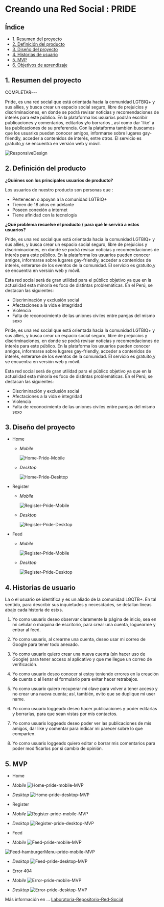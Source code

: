 # Creando una Red Social : PRIDE

## Índice

* [1. Resumen del proyecto](#1-resumen-del-proyecto)
* [2. Definición del producto](#2-definición-del-producto)
* [3. Diseño del proyecto](#3-diseño-del-proyecto)
* [4. Historias de usuario](#4-consideraciones-generales)
* [5. MVP](#5-criterios-de-aceptación-mínimos-del-proyecto)
* [6. Objetivos de aprendizaje](#5-criterios-de-aceptación-mínimos-del-proyecto)


## 1. Resumen del proyecto

COMPLETAR---

Pride, es una red social que está orientada hacia la comunidad LGTBIQ+ y sus allies, y busca crear un espacio social seguro, libre de prejuicios y discriminaciones, en donde se podrá revisar noticias y recomendaciones de interés para este público. 
En la plataforma los usuarixs podrán escribir publicaciones y comentarios, editarlos y/o borrarlos , así como dar 'like' a las publicaciones de su preferencia. Con la plataforma también buscamos que los usuarixs puedan conocer amigos, informarse sobre lugares gay-friendly, acceder a contenidos de interés, entre otros. El servicio es gratuito,y se encuentra en versión web y móvil.


![ResponsiveDesign](https://user-images.githubusercontent.com/75852321/120943679-04388700-c6f6-11eb-8116-2695b9e6b3b5.png)

## 2. Definición del producto

**¿Quiénes son los principales usuarios de producto?**

 Los usuarios de nuestro producto son personas que :
 - Pertenecen o apoyan a la comunidad LGTBIQ+ 
 - Tienen de 18 años en adelante
 - Poseen conexión a internet
 - Tiene afinidad con la tecnología

**¿Qué problema resuelve el producto / para qué le servirá a estos usuarios?**

Pride, es una red social que está orientada hacia la comunidad LGTBIQ+ y sus allies, y busca crear un espacio social seguro, libre de prejuicios y discriminaciones, en donde se podrá revisar noticias y recomendaciones de interés para este público. 
En la plataforma los usuarios pueden conocer amigos, informarse sobre lugares gay-friendly, acceder a contenidos de interés, enterarse de los eventos de la comunidad. El servicio es gratuito,y se encuentra en versión web y móvil.

Esta red social será de gran utilidad para el público objetivo ya que en la actualidad esta minoría es foco de distintas problemáticas.
En el Perú, se destacan las siguientes:
- Discriminación y exclusión social
- Afectaciones a la vida e integridad
- Violencia
- Falta de reconocimiento de las uniones civiles entre parejas del mismo sexo


Pride, es una red social que está orientada hacia la comunidad LGTBIQ+ y sus allies, y busca crear un espacio social seguro, libre de prejuicios y discriminaciones, en donde se podrá revisar noticias y recomendaciones de interés para este público. 
En la plataforma los usuarios pueden conocer amigos, informarse sobre lugares gay-friendly, acceder a contenidos de interés, enterarse de los eventos de la comunidad. El servicio es gratuito,y se encuentra en versión web y móvil.

Esta red social será de gran utilidad para el público objetivo ya que en la actualidad esta minoría es foco de distintas problemáticas.
En el Perú, se destacan las siguientes:
- Discriminación y exclusión social
- Afectaciones a la vida e integridad
- Violencia
- Falta de reconocimiento de las uniones civiles entre parejas del mismo sexo

## 3. Diseño del proyecto

* Home
  - _Mobile_
  
    ![Home-Pride-Mobile](https://user-images.githubusercontent.com/75852321/120914285-cb9b9d80-c662-11eb-9b00-29b5bcc6106f.png)

  - _Desktop_

    ![Home-Pride-Desktop](https://user-images.githubusercontent.com/75852321/120914302-fab20f00-c662-11eb-8ca5-82317e66259a.png)

* Register

  - _Mobile_

    ![Register-Pride-Mobile](https://user-images.githubusercontent.com/75852321/120914340-3e0c7d80-c663-11eb-8e43-bdef67de31f5.png)

  - _Desktop_

    ![Register-Pride-Desktop](https://user-images.githubusercontent.com/75852321/120914374-917ecb80-c663-11eb-8076-2d172c188e35.png)

* Feed

  - _Mobile_

    ![Register-Pride-Mobile](https://user-images.githubusercontent.com/75852321/120914794-fa674300-c665-11eb-85cb-ff719e3aa754.png)

  - _Desktop_
    
    ![Register-Pride-Desktop](https://user-images.githubusercontent.com/55217648/121100395-5ee9e580-c7bf-11eb-8563-8e584d65071c.png)

## 4. Historias de usuario

La o el usuario se identifica y es un aliado de la comunidad LGQTB+. En tal sentido, para describir sus inquietudes y necesidades, se detallan líneas abajo cada historia de estxs.

  1. Yo como usuarix deseo observar claramente la página de inicio, sea en mi celular o máquina de escritorio, para crear una cuenta,  loguearme y entrar al feed.

  2. Yo como usuarix, al crearme una cuenta, deseo usar mi correo de Google para tener todo anexado.

  3. Yo como usuarix quiero crear una nueva cuenta (sin hacer uso de Google) para tener acceso al aplicativo y que me llegue un correo de verificación.

  4. Yo como usuarix deseo conocer si estoy teniendo errores en la creación de cuenta o al llenar el formulario para evitar hacer retrabajos.

  5. Yo como usuarix quiero recuperar mi clave para volver a tener acceso y no crear una nueva cuenta; así, también, evito que se duplique mi user name.

  6. Yo como usuarix loggeadx deseo hacer publicaciones y poder editarlas y borrarlas, para que sean vistas por mis contactos.

  7. Yo como usuarix loggeadx deseo poder ver las publicaciones de mis amigos, dar like y comentar para indicar mi parecer sobre lo que comparten.

  8. Yo como usuarix loggeadx quiero editar o borrar mis comentarios para poder modificarlos por si cambio de opinión.

## 5. MVP
* Home
* _Mobile_
![Home-pride-mobile-MVP](https://user-images.githubusercontent.com/55217648/121100611-d455b600-c7bf-11eb-99cb-94d515d3c396.png)

* _Desktop_ 
![Home-pride-desktop-MVP](https://user-images.githubusercontent.com/55217648/121100864-4f1ed100-c7c0-11eb-9dfd-1ad2ec5991c7.png)


* Register
* _Mobile_
![Register-pride-mobile-MVP](https://user-images.githubusercontent.com/55217648/121101327-3ebb2600-c7c1-11eb-9d70-e2c494887dcd.png)

* _Desktop_ 
![Register-pride-desktop-MVP](https://user-images.githubusercontent.com/55217648/121101127-d9673500-c7c0-11eb-9550-4dbfff00e121.png)


* Feed
* _Mobile_
![Feed-pride-mobile-MVP](https://user-images.githubusercontent.com/55217648/121101816-2f88a800-c7c2-11eb-87e4-209083954297.png)

![Feed-hamburgerMenu-pride-mobile-MVP](https://user-images.githubusercontent.com/55217648/121101670-e89ab280-c7c1-11eb-9188-1d2d7ba6982a.png)

* _Desktop_ 
![Feed-pride-desktop-MVP](https://user-images.githubusercontent.com/55217648/121101944-6eb6f900-c7c2-11eb-9266-3cba5157397e.png)

* Error 404
* _Mobile_
![Error-pride-mobile-MVP](https://user-images.githubusercontent.com/55217648/121102618-a7a39d80-c7c3-11eb-886d-0f05b7280933.png)

* _Desktop_ 
![Error-pride-desktop-MVP](https://user-images.githubusercontent.com/55217648/121102436-2ea44600-c7c3-11eb-8690-0d1a422a01c3.png)

Más información en ... [Laboratoria-Repositorio-Red-Social](https://github.com/Laboratoria/LIM014-social-network)
